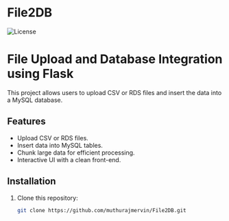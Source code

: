 # File2DB

![License](https://img.shields.io/badge/license-MIT-green)


# File Upload and Database Integration using Flask

This project allows users to upload CSV or RDS files and insert the data into a MySQL database. 

## Features
- Upload CSV or RDS files.
- Insert data into MySQL tables.
- Chunk large data for efficient processing.
- Interactive UI with a clean front-end.

## Installation

1. Clone this repository:
   ```bash
   git clone https://github.com/muthurajmervin/File2DB.git

